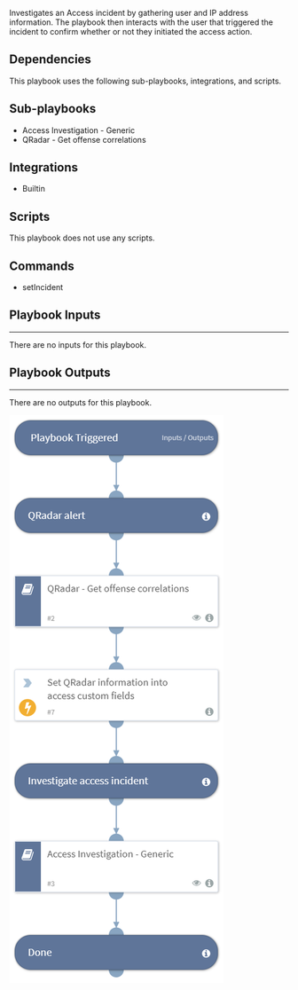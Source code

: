 Investigates an Access incident by gathering user and IP address information.
The playbook then interacts with the user that triggered the incident to confirm whether or not they initiated the access action.

## Dependencies
This playbook uses the following sub-playbooks, integrations, and scripts.

## Sub-playbooks
* Access Investigation - Generic
* QRadar - Get offense correlations

## Integrations
* Builtin

## Scripts
This playbook does not use any scripts.

## Commands
* setIncident

## Playbook Inputs
---
There are no inputs for this playbook.

## Playbook Outputs
---
There are no outputs for this playbook.

![Access_Investigation_QRadar](https://raw.githubusercontent.com/demisto/content/1bdd5229392bd86f0cc58265a24df23ee3f7e662/docs/images/playbooks/Access_Investigation_QRadar.png)
